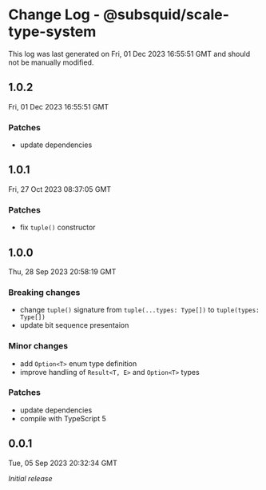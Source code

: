 # Change Log - @subsquid/scale-type-system

This log was last generated on Fri, 01 Dec 2023 16:55:51 GMT and should not be manually modified.

## 1.0.2
Fri, 01 Dec 2023 16:55:51 GMT

### Patches

- update dependencies

## 1.0.1
Fri, 27 Oct 2023 08:37:05 GMT

### Patches

- fix `tuple()` constructor

## 1.0.0
Thu, 28 Sep 2023 20:58:19 GMT

### Breaking changes

- change `tuple()` signature from `tuple(...types: Type[])` to `tuple(types: Type[])`
- update bit sequence presentaion

### Minor changes

- add `Option<T>` enum type definition
- improve handling of `Result<T, E>` and `Option<T>` types

### Patches

- update dependencies
- compile with TypeScript 5

## 0.0.1
Tue, 05 Sep 2023 20:32:34 GMT

_Initial release_

